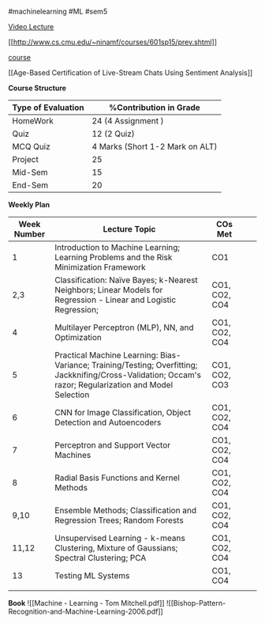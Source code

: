 #machinelearning #ML #sem5 

[Video Lecture](https://www.youtube.com/watch?v=m4NlfvrRCdg&list=PLl-BBnDxtUt1hLXmIwu27P22bTi6VwMkN)

[[http://www.cs.cmu.edu/~ninamf/courses/601sp15/prev.shtml]]

[course](http://www.cs.cmu.edu/~ninamf/courses/601sp15/prev.shtml)

[[Age-Based Certification of Live-Stream Chats Using Sentiment Analysis]]


**Course Structure**

| Type of Evaluation | %Contribution in Grade          |
| ------------------ | ------------------------------- |
| HomeWork           | 24 (4 Assignment )              |
| Quiz               | 12 (2 Quiz)                     |
| MCQ Quiz           | 4 Marks (Short 1-2 Mark on ALT) |
| Project            | 25                              |
| Mid-Sem            | 15                              |
| End-Sem            | 20                                |

**Weekly Plan**

| Week Number | Lecture Topic                                                                                                                                             | COs Met       |     |     |
| ----------- | --------------------------------------------------------------------------------------------------------------------------------------------------------- | ------------- | --- | --- |
| 1           | Introduction to Machine Learning; Learning Problems and the Risk Minimization Framework                                                                   | CO1           |     |     |
| 2,3         | Classification: Naïve Bayes; k-Nearest Neighbors; Linear Models for Regression - Linear and Logistic Regression;                                          | CO1, CO2, CO4 |     |     |
| 4           | Multilayer Perceptron (MLP), NN, and Optimization                                                                                                         | CO1, CO2, CO4 |     |     |
| 5           | Practical Machine Learning: Bias-Variance; Training/Testing; Overfitting; Jackknifing/Cross-Validation; Occam's razor; Regularization and Model Selection | CO1, CO2, CO3 |     |     |
| 6           | CNN for Image Classification, Object Detection and Autoencoders                                                                                           | CO1, CO2, CO4 |     |     |
| 7           | Perceptron and Support Vector Machines                                                                                                                    | CO1, CO2, CO4 |     |     |
| 8           | Radial Basis Functions and Kernel Methods                                                                                                                 | CO1, CO2, CO4 |     |     |
| 9,10        | Ensemble Methods; Classification and Regression Trees; Random Forests                                                                                     | CO1, CO2, CO4 |     |     |
| 11,12       | Unsupervised Learning - k-means Clustering, Mixture of Gaussians; Spectral Clustering; PCA                                                                | CO1, CO2, CO4 |     |     |
| 13          | Testing ML Systems                                                                                                                                        | CO1, CO4      |     |     |
|             |                                                                                                                                                           |               |     |     |

**Book** ![[Machine - Learning - Tom Mitchell.pdf]]
![[Bishop-Pattern-Recognition-and-Machine-Learning-2006.pdf]]
